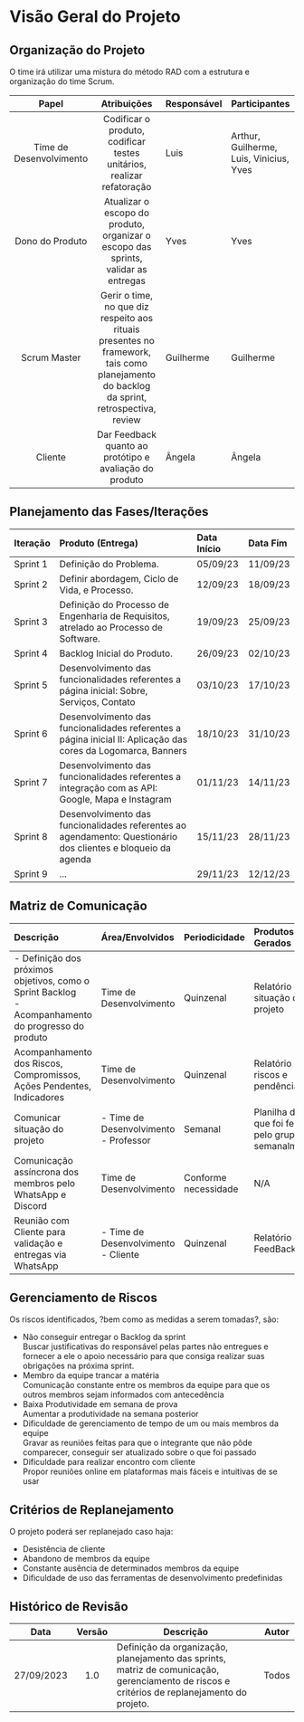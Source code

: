 # Visão Geral do Projeto

## Organização do Projeto

O time irá utilizar uma mistura do método RAD com a estrutura e organização do time Scrum.

|           Papel          | Atribuições                                                            | Responsável | Participantes |
| :----------------------: | :--------------------------------------------------------------------: | ----------------------------------------------- | ------------ |
| Time de Desenvolvimento  | Codificar o produto, codificar testes unitários, realizar refatoração  | Luis | Arthur, Guilherme, Luis, Vinicius, Yves |
| Dono do Produto          | Atualizar o escopo do produto, organizar o escopo das sprints, validar as entregas |          Yves                    | Yves |
| Scrum Master             | Gerir o time, no que diz respeito aos rituais presentes no framework, tais como planejamento do backlog da sprint, retrospectiva, review | Guilherme |  Guilherme |
| Cliente                  | Dar Feedback quanto ao protótipo e avaliação do produto |  Ângela |  Ângela |

## Planejamento das Fases/Iterações

| Iteração | Produto (Entrega)                                                                    | Data Início | Data Fim |
| :------- | :----------------------------------------------------------------------------------- | :---------- | :------- |
| Sprint 1 | Definição do Problema.                                                               | 05/09/23    | 11/09/23 |
| Sprint 2 | Definir abordagem, Ciclo de Vida, e Processo.                                        | 12/09/23    | 18/09/23 |
| Sprint 3 | Definição do Processo de Engenharia de Requisitos, atrelado ao Processo de Software. | 19/09/23    | 25/09/23 |
| Sprint 4 | Backlog Inicial do Produto.                                                          | 26/09/23    | 02/10/23 |
| Sprint 5 | Desenvolvimento das funcionalidades referentes a página inicial: Sobre,  Serviços, Contato | 03/10/23    | 17/10/23 |
| Sprint 6 | Desenvolvimento das funcionalidades referentes a página inicial II:  Aplicação das cores da Logomarca, Banners | 18/10/23    | 31/10/23 |
| Sprint 7 | Desenvolvimento das funcionalidades referentes a integração com as API: Google, Mapa e Instagram | 01/11/23    | 14/11/23 |
| Sprint 8 | Desenvolvimento das funcionalidades referentes ao agendamento: Questionário dos clientes e bloqueio da agenda | 15/11/23    | 28/11/23 |
| Sprint 9 | ...                                                                                  | 29/11/23    | 12/12/23 |

## Matriz de Comunicação

| Descrição | Área/Envolvidos | Periodicidade | Produtos Gerados |
| :-------- | :-------------- | :------------ | :--------------- |
| - Definição dos próximos objetivos, como o Sprint Backlog </br> - Acompanhamento do progresso do produto | Time de Desenvolvimento | Quinzenal | Relatório de situação do projeto |
| Acompanhamento dos Riscos, Compromissos, Ações Pendentes, Indicadores | Time de Desenvolvimento | Quinzenal | Relatório de riscos e pendência |
| Comunicar situação do projeto | - Time de Desenvolvimento </br> - Professor | Semanal | Planilha do que foi feito pelo grupo semanalmente |
| Comunicação assíncrona dos membros pelo WhatsApp e Discord | Time de Desenvolvimento | Conforme necessidade | N/A |
| Reunião com Cliente para validação e entregas via WhatsApp | - Time de Desenvolvimento </br> - Cliente | Quinzenal | Relatório de FeedBacks |

## Gerenciamento de Riscos

Os riscos identificados, ?bem como as medidas a serem tomadas?, são:

<ul>
    <li> Não conseguir entregar o Backlog da sprint </li>
        Buscar justificativas do responsável pelas partes não entregues e fornecer a ele o apoio necessário para que consiga realizar suas obrigações na próxima sprint.
    <li> Membro da equipe trancar a matéria </li>
        Comunicação constante entre os membros da equipe para que os outros membros sejam informados com antecedência
    <li> Baixa Produtividade em semana de prova </li>
        Aumentar a produtividade na semana posterior
    <li> Dificuldade de gerenciamento de tempo de um ou mais membros da equipe </li>
        Gravar as reuniões feitas para que o integrante que não pôde comparecer, conseguir ser atualizado sobre o que foi passado
    <li> Dificuldade para realizar encontro com cliente </li>
        Propor reuniões online em plataformas mais fáceis e intuitivas de se usar
</ul>



## Critérios de Replanejamento

O projeto poderá ser replanejado caso haja:

<ul>
    <li> Desistência de cliente </li>
    <li> Abandono de membros da equipe </li>
    <li> Constante ausência de determinados membros da equipe </li>
    <li> Dificuldade de uso das ferramentas de desenvolvimento predefinidas </li>
</ul>

## Histórico de Revisão

| Data       | Versão |                                                          Descrição                                                               |    Autor     |
| :--------: | :----: | -------------------------------------------------------------------------------------------------------------------------------- | ------------ |
| 27/09/2023 | 1.0    | Definição da organização, planejamento das sprints, matriz de comunicação, gerenciamento de riscos e critérios de replanejamento do projeto. | Todos |
